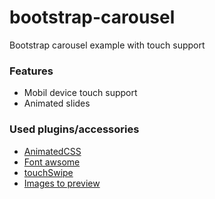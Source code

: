 # bootstrap-carousel
Bootstrap carousel example with touch support

<h3>Features</h3>
<ul>
  <li>Mobil device touch support</li>
  <li>Animated slides</li>
</ul>

<h3>Used plugins/accessories</h3>
<ul>
  <li><a href="https://daneden.github.io/animate.css/">AnimatedCSS</a></li>
  <li><a href="http://fontawesome.io/">Font awsome</a></li>
  <li><a href="http://labs.rampinteractive.co.uk/touchSwipe/">touchSwipe</a></li>
  <li><a href="http://placehold.it/">Images to preview</a></li>
</ul>
